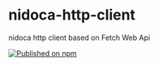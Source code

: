 # nidoca-http-client
nidoca http client based on Fetch Web Api


[![Published on npm](https://img.shields.io/npm/v/@material/mwc-icon.svg)](https://www.npmjs.com/package/@material/mwc-icon)